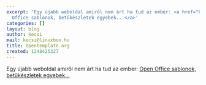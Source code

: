 ```yaml
---
excerpt: 'Egy újabb weboldal amiről nem árt ha tud az ember: <a href="http://opentemplate.org/">Open
  Office sablonok, betűkészletek egyebek...</a>'
categories: []
layout: blog
author: kecsi
mail: kecsi@linuxbox.hu
title: Opentemplate.org
created: 1248425327
---
```

Egy újabb weboldal amiről nem árt ha tud az ember: <a href="http://opentemplate.org/">Open Office sablonok, betűkészletek egyebek...</a>
